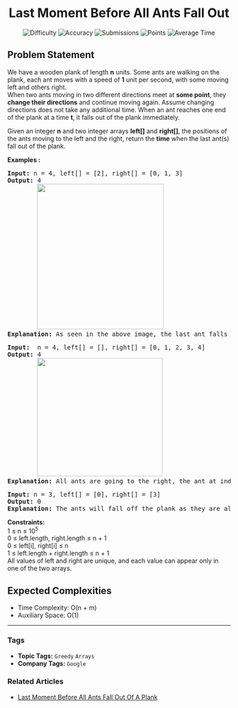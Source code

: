 <h1 align="center">Last Moment Before All Ants Fall Out</h1>

<p align="center">
  <img alt="Difficulty" title="Difficulty" src="https://custom-icon-badges.demolab.com/badge/Difficulty: Medium-1F222E?style=for-the-badge&logoColor=white&logo=fire"/>
  <img alt="Accuracy" title="Accuracy" src="https://custom-icon-badges.demolab.com/badge/Accuracy: 62.2%25-1F222E?style=for-the-badge&logoColor=white&logo=target"/>
  <img alt="Submissions" title="Submissions" src="https://custom-icon-badges.demolab.com/badge/Submissions: 16K+-1F222E?style=for-the-badge&logoColor=white&logo=repo"/>
  <img alt="Points" title="Points" src="https://custom-icon-badges.demolab.com/badge/Points: 4-1F222E?style=for-the-badge&logoColor=white&logo=award"/>
  <img alt="Average Time" title="Average Time" src="https://custom-icon-badges.demolab.com/badge/Average%20Time: N/A-1F222E?style=for-the-badge&logoColor=white&logo=clock"/>
</p>

## Problem Statement

We have a wooden plank of length <b>n</b> units. Some ants are walking on the plank, each ant moves with a speed of <b>1</b> unit per second, with some moving left and others right.<br>When two ants moving in two different directions meet at <b>some point</b>, they <b>change their directions</b> and continue moving again. Assume changing directions does not take any additional time. When an ant reaches one end of the plank at a time <b>t</b>, it falls out of the plank immediately.

Given an integer <b>n</b> and two integer arrays <b>left[]</b> and <b>right[]</b>, the positions of the ants moving to the left and the right, return the <b>time</b> when the last ant(s) fall out of the plank.

<b>Examples :</b>

<pre><b>Input: </b>n = 4, left[] = [2], right[] = [0, 1, 3]<br><b>Output:</b> 4<br>        <img src="https://media.geeksforgeeks.org/img-practice/prod/addEditProblem/878151/Web/Other/blobid0_1730198301.jpg" alt="" title="" width="286" height="328"/><br><b>Explanation: </b>As seen in the above image, the last ant falls off the plank at t = 4.</pre>

<pre><b>Input:</b>  n = 4, left[] = [], right[] = [0, 1, 2, 3, 4]
<b>Output: </b>4<b><br></b>        <img src="https://media.geeksforgeeks.org/img-practice/prod/addEditProblem/878151/Web/Other/blobid0_1730198642.jpg" alt="" title="" width="283" height="267"/><br><b>Explanation:</b> All ants are going to the right, the ant at index 0 needs 4 seconds to fall.<br></pre>

<pre><b>Input:</b> n = 3, left[] = [0], right[] = [3]
<b>Output:</b> 0<br><b>Explanation:</b> The ants will fall off the plank as they are already on the end of the plank.</pre>

<b>Constraints:<br></b>1 ≤ n ≤ 10<sup>5<br></sup>0 ≤ left.length, right.length ≤ n + 1<br>0 ≤ left[i], right[i] ≤ n<br>1 ≤ left.length + right.length ≤ n + 1<br>All values of left and right are unique, and each value can appear only in one of the two arrays.

## Expected Complexities
- Time Complexity: O(n + m)
- Auxiliary Space: O(1)

<hr>

### Tags
- **Topic Tags:** `Greedy` `Arrays`
- **Company Tags:** `Google`

### Related Articles
- [Last Moment Before All Ants Fall Out Of A Plank](https://www.geeksforgeeks.org/last-moment-before-all-ants-fall-out-of-a-plank/)

